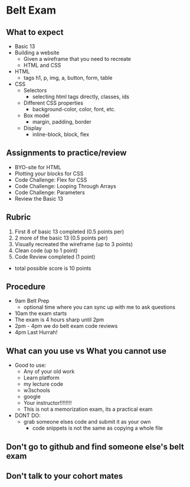 # Belt Exam

## What to expect

- Basic 13
- Building a website
  - Given a wireframe that you need to recreate
  - HTML and CSS
- HTML
  - tags h1, p, img, a, button, form, table
- CSS
  - Selectors
    - selecting html tags directly, classes, ids
  - Different CSS properties
    - background-color, color, font, etc.
  - Box model
    - margin, padding, border
  - Display
    - inline-block, block, flex

## Assignments to practice/review

- BYO-site for HTML
- Plotting your blocks for CSS
- Code Challenge: Flex for CSS
- Code Challenge: Looping Through Arrays
- Code Challenge: Parameters
- Review the Basic 13

## Rubric

1. First 8 of basic 13 completed (0.5 points per)
2. 2 more of the basic 13 (0.5 points per)
3. Visually recreated the wireframe (up to 3 points)
4. Clean code (up to 1 point)
5. Code Review completed (1 point)

- total possible score is 10 points

## Procedure

- 9am Belt Prep
  - optional time where you can sync up with me to ask questions
- 10am the exam starts
- The exam is 4 hours sharp until 2pm
- 2pm - 4pm we do belt exam code reviews
- 4pm Last Hurrah!

## What can you use vs What you cannot use

- Good to use:
  - Any of your old work
  - Learn platform
  - my lecture code
  - w3schools
  - google
  - Your instructor!!!!!!!!
  - This is not a memorization exam, its a practical exam
- DONT DO:
  - grab someone elses code and submit it as your own
    - code snippets is not the same as copying a whole file

## Don't go to github and find someone else's belt exam

## Don't talk to your cohort mates
